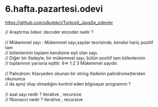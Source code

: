# 6.hafta.pazartesi.odevi
https://github.com/ulkulekci/Turkcell_JavaSe_odevler

// Araştırma ödevi: decoder encoder nedir ? <br>
<br>
// Mükemmel sayı : Mükemmel sayı,sayılar teorisinde, kendisi hariç pozitif tam<br>
// bölenlerinin toplamı kendisine eşit olan sayı.<br>
// Diğer bir ifadeyle, bir mükemmel sayı, bütün pozitif tam bölenlerinin<br>
// toplamının yarısına eşittir. 6=> 1 2 3 Mükemmel sayıdır.<br>
<br>
// Palindrom: Klavyeden okunan bir string ifadenin palindrome(tersten okununca<br>
// da aynı) olup olmadığını kontrol eden bilgisayar programını ?<br>
<br>
// asal sayı nedir ? iterative , recursive<br>
// fibonacci nedir ? iterative , recursive<br>